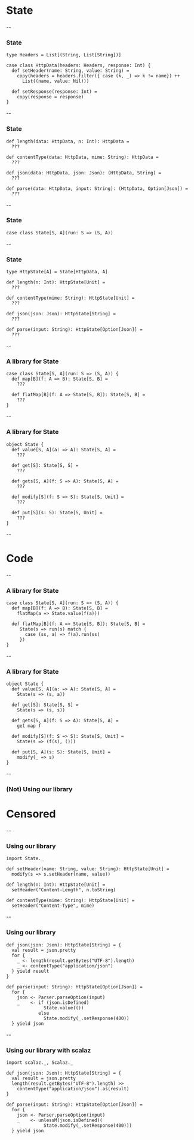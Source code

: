 # State

--

### State

    type Headers = List[(String, List[String])]

    case class HttpData(headers: Headers, response: Int) {
      def setHeader(name: String, value: String) =
        copy(headers = headers.filter({ case (k, _) => k != name}) ++
          List((name, value: Nil)))

      def setResponse(response: Int) =
        copy(response = response)
    }

--

### State

    def length(data: HttpData, n: Int): HttpData =
      ???

    def contentType(data: HttpData, mime: String): HttpData =
      ???

    def json(data: HttpData, json: Json): (HttpData, String) =
      ???

    def parse(data: HttpData, input: String): (HttpData, Option[Json]) =
      ???

--

### State

    case class State[S, A](run: S => (S, A))

--

### State


    type HttpState[A] = State[HttpData, A]

    def length(n: Int): HttpState[Unit] =
      ???

    def contentType(mime: String): HttpState[Unit] =
      ???

    def json(json: Json): HttpState[String] =
      ???

    def parse(input: String): HttpState[Option[Json]] =
      ???

--

### A library for State

    case class State[S, A](run: S => (S, A)) {
      def map[B](f: A => B): State[S, B] =
        ???

      def flatMap[B](f: A => State[S, B]): State[S, B] =
        ???
    }

--

### A library for State

    object State {
      def value[S, A](a: => A): State[S, A] =
        ???

      def get[S]: State[S, S] =
        ???

      def gets[S, A](f: S => A): State[S, A] =
        ???

      def modify[S](f: S => S): State[S, Unit] =
        ???

      def put[S](s: S): State[S, Unit] =
        ???
    }

--

# Code

--

### A library for State

    case class State[S, A](run: S => (S, A)) {
      def map[B](f: A => B): State[S, B] =
        flatMap(a => State.value(f(a)))

      def flatMap[B](f: A => State[S, B]): State[S, B] =
         State(s => run(s) match {
           case (ss, a) => f(a).run(ss)
         })
    }

--

### A library for State

    object State {
      def value[S, A](a: => A): State[S, A] =
        State(s => (s, a))

      def get[S]: State[S, S] =
        State(s => (s, s))

      def gets[S, A](f: S => A): State[S, A] =
        get map f

      def modify[S](f: S => S): State[S, Unit] =
        State(s => (f(s), ()))

      def put[S, A](s: S): State[S, Unit] =
        modify(_ => s)
    }

--

### (Not) Using our library

# Censored

--

### Using our library

    import State._

    def setHeader(name: String, value: String): HttpState[Unit] =
      modify(s => s.setHeader(name, value))

    def length(n: Int): HttpState[Unit] =
      setHeader("Content-Length", n.toString)

    def contentType(mime: String): HttpState[Unit] =
      setHeader("Content-Type", mime)

--

### Using our library

    def json(json: Json): HttpState[String] = {
      val result = json.pretty
      for {
        _ <- length(result.getBytes("UTF-8").length)
        _ <- contentType("application/json")
      } yield result
    }

    def parse(input: String): HttpState[Option[Json]] =
      for {
        json <- Parser.parseOption(input)
        _    <- if (json.isDefined)
                  State.value(())
                else
                  State.modify(_.setResponse(400))
      } yield json

--

### Using our library with scalaz

    import scalaz._, Scalaz._

    def json(json: Json): HttpState[String] = {
      val result = json.pretty
      length(result.getBytes("UTF-8").length) >>
        contentType("application/json").as(result)
    }

    def parse(input: String): HttpState[Option[Json]] =
      for {
        json <- Parser.parseOption(input)
        _    <- unlessM(json.isDefined)(
                  State.modify(_.setResponse(400)))
      } yield json
